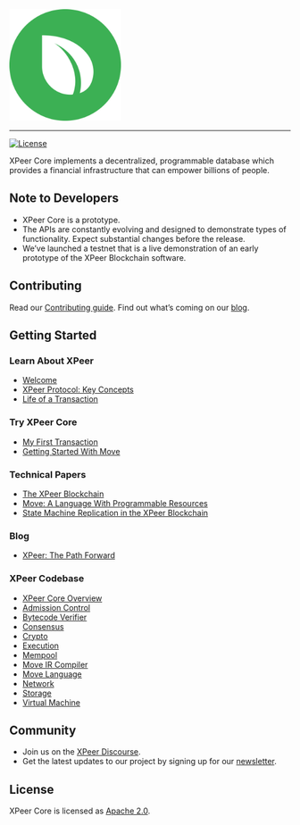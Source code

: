 <a href="https://developers.xpeer.org">
	<img width="200" src="./.assets/xpeer.png" alt="XPeer Logo" />
</a>

<hr/>

[![License](https://img.shields.io/badge/license-Apache-green.svg)](LICENSE.md)

XPeer Core implements a decentralized, programmable database which provides a financial infrastructure that can empower billions of people.

## Note to Developers
* XPeer Core is a prototype.
* The APIs are constantly evolving and designed to demonstrate types of functionality. Expect substantial changes before the release.
* We’ve launched a testnet that is a live demonstration of an early prototype of the XPeer Blockchain software.

## Contributing

Read our [Contributing guide](https://developers.xpeer.org/docs/community/contributing). Find out what’s coming on our [blog](https://developers.xpeer.org/blog/2019/06/18/the-path-forward).

## Getting Started

### Learn About XPeer
* [Welcome](https://developers.xpeer.org/docs/welcome-to-xpeer)
* [XPeer Protocol: Key Concepts](https://developers.xpeer.org/docs/xpeer-protocol)
* [Life of a Transaction](https://developers.xpeer.org/docs/life-of-a-transaction)

### Try XPeer Core
* [My First Transaction](https://developers.xpeer.org/docs/my-first-transaction)
* [Getting Started With Move](https://developers.xpeer.org/docs/move-overview)

### Technical Papers
* [The XPeer Blockchain](https://developers.xpeer.org/docs/the-xpeer-blockchain-paper)
* [Move: A Language With Programmable Resources](https://developers.xpeer.org/docs/move-paper)
* [State Machine Replication in the XPeer Blockchain](https://developers.xpeer.org/docs/state-machine-replication-paper)

### Blog
* [XPeer: The Path Forward](https://developers.xpeer.org/blog/2019/06/18/the-path-forward/)

### XPeer Codebase

* [XPeer Core Overview](https://developers.xpeer.org/docs/xpeer-core-overview)
* [Admission Control](https://developers.xpeer.org/docs/crates/admission-control)
* [Bytecode Verifier](https://developers.xpeer.org/docs/crates/bytecode-verifier)
* [Consensus](https://developers.xpeer.org/docs/crates/consensus)
* [Crypto](https://developers.xpeer.org/docs/crates/crypto)
* [Execution](https://developers.xpeer.org/docs/crates/execution)
* [Mempool](https://developers.xpeer.org/docs/crates/mempool)
* [Move IR Compiler](https://developers.xpeer.org/docs/crates/ir-to-bytecode)
* [Move Language](https://developers.xpeer.org/docs/crates/move-language)
* [Network](https://developers.xpeer.org/docs/crates/network)
* [Storage](https://developers.xpeer.org/docs/crates/storage)
* [Virtual Machine](https://developers.xpeer.org/docs/crates/vm)


## Community

* Join us on the [XPeer Discourse](https://community.xpeer.org).
* Get the latest updates to our project by signing up for our [newsletter](https://developers.xpeer.org/newsletter_form).

## License

XPeer Core is licensed as [Apache 2.0](https://github.com/xpeer/xpeer/blob/master/LICENSE).
